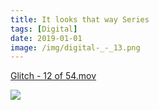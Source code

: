 ```yaml
---
title: It looks that way Series
tags: [Digital]
date: 2019-01-01
image: /img/digital-_-_13.png
---
```


[Glitch - 12 of 54.mov](It%20looks%20that%20way%20Series%202f3409a43c094ee4824a2533ce6452ed/Glitch_-_12_of_54.mov)

![](/img/digital-_-_10.png)